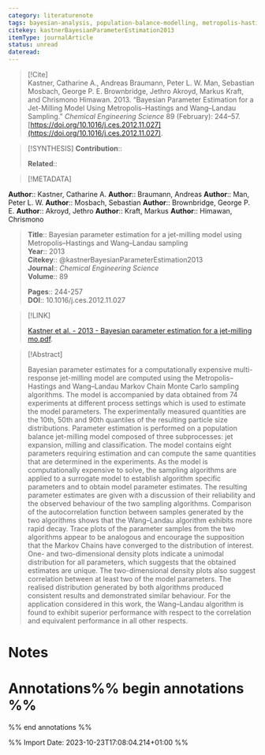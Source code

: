 ```yaml
---
category: literaturenote
tags: bayesian-analysis, population-balance-modelling, metropolis-hastings-algorithm
citekey: kastnerBayesianParameterEstimation2013
itemType: journalArticle
status: unread  
dateread:  
---
```


> [!Cite]  
> Kastner, Catharine A., Andreas Braumann, Peter L. W. Man, Sebastian Mosbach, George P. E. Brownbridge, Jethro Akroyd, Markus Kraft, and Chrismono Himawan. 2013. “Bayesian Parameter Estimation for a Jet-Milling Model Using Metropolis–Hastings and Wang–Landau Sampling.” _Chemical Engineering Science_ 89 (February): 244–57. [https://doi.org/10.1016/j.ces.2012.11.027](https://doi.org/10.1016/j.ces.2012.11.027).

> [!SYNTHESIS] 
>**Contribution**::
>
>**Related**:: 
>

> [!METADATA]  
>
**Author**:: Kastner, Catharine A.
**Author**:: Braumann, Andreas
**Author**:: Man, Peter L. W.
**Author**:: Mosbach, Sebastian
**Author**:: Brownbridge, George P. E.
**Author**:: Akroyd, Jethro
**Author**:: Kraft, Markus
**Author**:: Himawan, Chrismono<br>
> **Title**:: Bayesian parameter estimation for a jet-milling model using Metropolis–Hastings and Wang–Landau sampling    
> **Year**:: 2013     
> **Citekey**:: @kastnerBayesianParameterEstimation2013    
>**Journal**:: *Chemical Engineering Science*    
>**Volume**:: 89    
>     
>    
>    
>     
> **Pages**:: 244-257    
>**DOI**:: 10.1016/j.ces.2012.11.027    
>

> [!LINK] 
>
> [Kastner et al. - 2013 - Bayesian parameter estimation for a jet-milling mo.pdf](file:///Users/steven/Library/CloudStorage/GoogleDrive-steven.golovkine@ul.ie/My%20Drive/bibliography/Chemical%20Engineering%20Science/2013/Kastner%20et%20al.%20-%202013%20-%20Bayesian%20parameter%20estimation%20for%20a%20jet-milling%20mo.pdf).

>[!Abstract]
>
>Bayesian parameter estimates for a computationally expensive multi-response jet-milling model are computed using the Metropolis–Hastings and Wang–Landau Markov Chain Monte Carlo sampling algorithms. The model is accompanied by data obtained from 74 experiments at different process settings which is used to estimate the model parameters. The experimentally measured quantities are the 10th, 50th and 90th quantiles of the resulting particle size distributions. Parameter estimation is performed on a population balance jet-milling model composed of three subprocesses: jet expansion, milling and classification. The model contains eight parameters requiring estimation and can compute the same quantities that are determined in the experiments. As the model is computationally expensive to solve, the sampling algorithms are applied to a surrogate model to establish algorithm specific parameters and to obtain model parameter estimates. The resulting parameter estimates are given with a discussion of their reliability and the observed behaviour of the two sampling algorithms. Comparison of the autocorrelation function between samples generated by the two algorithms shows that the Wang–Landau algorithm exhibits more rapid decay. Trace plots of the parameter samples from the two algorithms appear to be analogous and encourage the supposition that the Markov Chains have converged to the distribution of interest. One- and two-dimensional density plots indicate a unimodal distribution for all parameters, which suggests that the obtained estimates are unique. The two-dimensional density plots also suggest correlation between at least two of the model parameters. The realised distribution generated by both algorithms produced consistent results and demonstrated similar behaviour. For the application considered in this work, the Wang–Landau algorithm is found to exhibit superior performance with respect to the correlation and equivalent performance in all other respects.
>>


# Notes<br>
# Annotations%% begin annotations %%  
 
  
%% end annotations %%

%% Import Date: 2023-10-23T17:08:04.214+01:00 %%
